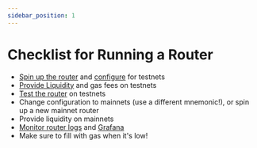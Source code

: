 ```yaml
---
sidebar_position: 1
---
```


# Checklist for Running a Router

- [Spin up the router](./spinning-up) and [configure](../Reference/configuration) for testnets
- [Provide Liquidity](./providing-liquidity) and gas fees on testnets
- [Test the router](./testing-router) on testnets
- Change configuration to mainnets (use a different mnemonic!), or spin up a new mainnet router
- Provide liquidity on mainnets
- [Monitor router logs](./spinning-up/view-logs) and [Grafana](./spinning-up/grafana-dashboard)
- Make sure to fill with gas when it's low!